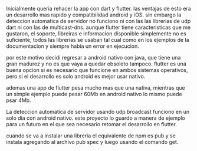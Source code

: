 Inicialmente queria rehacer la app con dart y flutter. las ventajas de esto era un desarrollo mas rapido y compatibilidad android y iOS. sin embargo la deteccion automatica de servidor no funciono ni con las las librerias de udp dart ni con las de multicast-dns. aunque flutter tiene caracteristicas que me gustaron, el soporte, libreiras e informacion disponible simplemente no es suficiente, todos las librerias se usaban tal cual como en los ejemplos de la documentacion y siempre habia un error en ejecucion.

por este motivo decidi regresar a android nativo con java, que tiene una gran madurez y no es que vaya a quedar obsoleto tampoco. flutter es una buena opcion si es necesario que funcione en ambos sistemas operativos, pero si el desarrollo es solo android es mejor usar nativo.

ademas una app de flutter pesa mucho mas que una nativa, mientras que un simple ejemplo puede pesar 60Mb en android nativo lo mismo puede psar 4Mb.

La deteccion automatica de servidor usando udp broadcast funciono en un solo dia con android nativo.
este proyecto lo guardo a manera de ejemplo para un futuro en el que sea necesario retomar el desarrollo en flutter.

cuando se va a instalar una libreria el equivalente de npm es pub y se instala agregando al archivo pub spec y luego usando el comando get.
